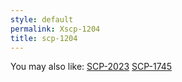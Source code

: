 ```yaml
---
style: default
permalink: Xscp-1204
title: scp-1204
---
```

You may also like:
[SCP-2023](http://scp-wiki.net/scp-2023)
[SCP-1745](http://scp-wiki.net/scp-1745)